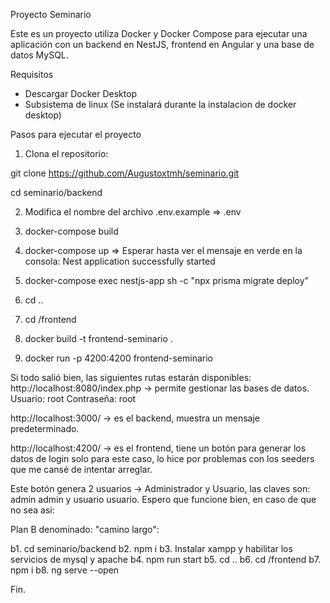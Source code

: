 Proyecto Seminario

Este es un proyecto utiliza Docker y Docker Compose para ejecutar una aplicación con un backend en NestJS, frontend en Angular y una base de datos MySQL.

Requisitos
- Descargar Docker Desktop
- Subsistema de linux (Se instalará durante la instalacion de docker desktop)

Pasos para ejecutar el proyecto

1. Clona el repositorio:

 git clone https://github.com/Augustoxtmh/seminario.git
 
 cd seminario/backend

2. Modifica el nombre del archivo .env.example => .env

3. docker-compose build
  
5. docker-compose up => Esperar hasta ver el mensaje en verde en la consola: Nest application successfully started
   
7. docker-compose exec nestjs-app sh -c "npx prisma migrate deploy"

8. cd ..
9. cd /frontend

10. docker build -t frontend-seminario .
11. docker run -p 4200:4200 frontend-seminario

Si todo salió bien, las siguientes rutas estarán disponibles:
http://localhost:8080/index.php -> permite gestionar las bases de datos.
Usuario: root Contraseña: root

http://localhost:3000/ -> es el backend, muestra un mensaje predeterminado.

http://localhost:4200/ -> es el frontend, tiene un botón para generar los datos de login solo para este caso, lo hice por problemas con los seeders que me cansé de intentar arreglar.

Este botón genera 2 usuarios -> Administrador y Usuario, las claves son: admin admin y usuario usuario.
Espero que funcione bien, en caso de que no sea asi:

Plan B denominado: "camino largo":

b1.  cd seminario/backend
b2.  npm i
b3.  Instalar xampp y habilitar los servicios de mysql y apache
b4.  npm run start
b5.  cd ..
b6.  cd /frontend
b7.  npm i
b8.  ng serve --open

Fin.
